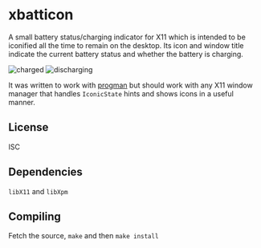 # xbatticon

A small battery status/charging indicator for X11 which is intended
to be iconified all the time to remain on the desktop.
Its icon and window title indicate the current battery status and
whether the battery is charging.

![charged](https://user-images.githubusercontent.com/9888/215555258-53074b6a-deb7-4fa0-a88f-d89e6361a5b1.png)
![discharging](https://user-images.githubusercontent.com/9888/215555294-b93ca623-3d73-446d-8400-c1f339f1a144.png)

It was written to work with
[progman](https://github.com/jcs/progman)
but should work with any X11 window manager that handles `IconicState`
hints and shows icons in a useful manner.

## License

ISC

## Dependencies

`libX11` and `libXpm`

## Compiling

Fetch the source, `make` and then `make install`

